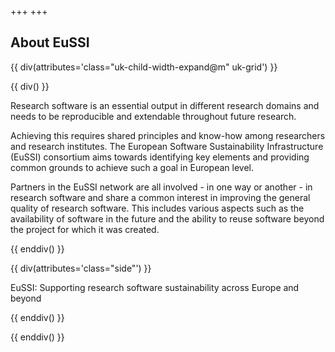 +++
+++

## About EuSSI

{{ div(attributes='class="uk-child-width-expand@m" uk-grid') }}

{{ div() }}

Research software is an essential  output in different research domains and
needs to be reproducible and extendable throughout future research.

Achieving this requires shared principles and know-how among researchers and
research institutes. The European Software Sustainability Infrastructure
(EuSSI) consortium aims towards identifying  key elements and providing common
grounds to achieve such a goal in European level.

Partners in the EuSSI network are all involved - in one way or another - in
research software and share a common interest in improving the general quality
of research software. This includes various aspects such as the availability of
software in the future and the ability to reuse software beyond the project for
which it was created.

{{ enddiv() }}

{{ div(attributes='class="side"') }}

EuSSI: Supporting research software sustainability across Europe and beyond

{{ enddiv() }}

{{ enddiv() }}
